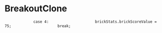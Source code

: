 # BreakoutClone
                 case 4:                     brickStats.brickScoreValue = 75;                     break;
